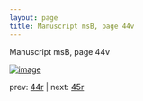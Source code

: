 ```yaml
---
layout: page
title: Manuscript msB, page 44v
---
```


Manuscript msB, page 44v

[![image](http://www.homermultitext.org/iipsrv?OBJ=IIP,1.0&FIF=/project/homer/pyramidal/deepzoom/hmt/vbbifolio/v1/vb_44v_45r.tif&WID=100&CVT=JPEG)](http://www.homermultitext.org/ict2/?urn=urn:cite2:hmt:vbbifolio.v1:vb_44v_45r)

prev:  [44r](../44r) | next:  [45r](../45r)

